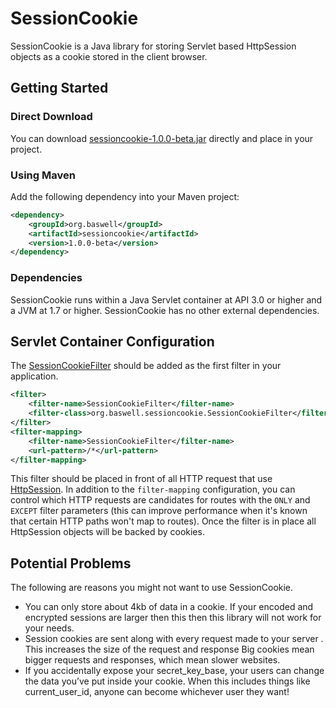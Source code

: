 SessionCookie
======

SessionCookie is a Java library for storing Servlet based HttpSession objects as a cookie stored in the client browser. 

## Getting Started

### Direct Download
You can download <a href="https://github.com/baswerc/sessioncookie/releases/download/v1.0.0-beta/routes-1.0.0-beta.jar">sessioncookie-1.0.0-beta.jar</a> directly and place in your project.

### Using Maven
Add the following dependency into your Maven project:

````xml
<dependency>
    <groupId>org.baswell</groupId>
    <artifactId>sessioncookie</artifactId>
    <version>1.0.0-beta</version>
</dependency>
````
### Dependencies
SessionCookie runs within a Java Servlet container at API 3.0 or higher and a JVM at 1.7 or higher. SessionCookie has no other external dependencies.

## Servlet Container Configuration

The <a href="http://baswerc.github.io/routes/javadoc/org/baswell/sessioncookie/SessionCookieFilter.html">SessionCookieFilter</a> should be added as the first filter in your application.

````xml
<filter>
    <filter-name>SessionCookieFilter</filter-name>
    <filter-class>org.baswell.sessioncookie.SessionCookieFilter</filter-class>
</filter>
<filter-mapping>
    <filter-name>SessionCookieFilter</filter-name>
    <url-pattern>/*</url-pattern>
</filter-mapping>
````

This filter should be placed in front of all HTTP request that use <a href="http://docs.oracle.com/javaee/7/api/javax/servlet/http/HttpSession.html">HttpSession</a>. In addition to the `filter-mapping` configuration, you can control which HTTP requests are candidates for routes with the `ONLY` and `EXCEPT` filter parameters
(this can improve performance when it's known that certain HTTP paths won't map to routes). Once the filter is in place all HttpSession objects will be backed by cookies.

## Potential Problems
The following are reasons you might not want to use SessionCookie.

* You can only store about 4kb of data in a cookie. If your encoded and encrypted sessions are larger then this then this library will not work for your needs.
* Session cookies are sent along with every request made to your server . This increases the size of the request and response Big cookies mean bigger requests and responses, which mean slower websites.
* If you accidentally expose your secret_key_base, your users can change the data you’ve put inside your cookie. When this includes things like current_user_id, anyone can become whichever user they want!
